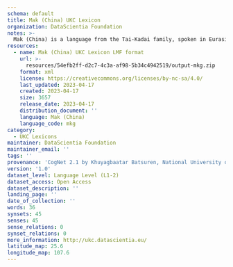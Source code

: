 ```yaml
---
schema: default
title: Mak (China) UKC Lexicon
organization: DataScientia Foundation
notes: >-
  Mak (China) is a language from the Tai-Kadai family, spoken in Eurasia. The UKC Lexicon of Mak (China) is represented as a lexico-semantic network. It consists of words, word senses, synsets, as well as sense-level and synset-level relationships.
resources:
  - name: Mak (China) UKC Lexicon LMF format
    url: >-
      resources/54efb2ff-d2c7-4c3a-af98-5b34c4942519/output-mkg.zip
    format: xml
    license: https://creativecommons.org/licenses/by-nc-sa/4.0/
    last_updated: 2023-04-17
    created: 2023-04-17
    size: 3657
    release_date: 2023-04-17
    distribution_document: ''
    language: Mak (China)
    language_code: mkg
category:
  - UKC Lexicons
maintainer: DataScientia Foundation
maintainer_email: ''
tags: ''
provenance: 'CogNet 2.1 by Khuyagbaatar Batsuren, National University of Mongolia (http://cognet.ukc.disi.unitn.it); Native Languages of the Americas 2021.11. by Laura Redish and Orrin Lewis (http://www.native-languages.org); Princeton WordNet 2.1 by Princeton University (https://wordnet.princeton.edu)'
version: '1.0'
dataset_level: Language Level (L1-2)
dataset_access: Open Access
dataset_description: ''
landing_page: ''
date_of_collection: ''
words: 36
synsets: 45
senses: 45
sense_relations: 0
synset_relations: 0
more_information: http://ukc.datascientia.eu/
latitude_map: 25.6
longitude_map: 107.6
---
```

